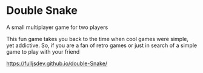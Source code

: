 # Double Snake
A small multiplayer game for two players





This fun game takes you back to the time when cool games were simple, yet addictive. So, if you are a fan of retro games or just in search of a simple game to play with your friend

https://fulljsdev.github.io/double-Snake/

